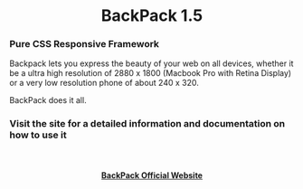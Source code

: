 <h1 align="center">BackPack 1.5</h1>
<h3>Pure CSS Responsive Framework</h3>

<p>Backpack lets you express the beauty of your web on all devices, whether it be a ultra high resolution of 2880 x 1800 (Macbook Pro with Retina Display) or a very low resolution phone of about 240 x 320.</p>
<p>BackPack does it all.</p>

<h3>Visit the site for a detailed information and documentation on how to use it</h3>
<br>
<h4 align="center"><a href="http://backpack.ishaanrawat.com">BackPack Official Website</a></h4>
